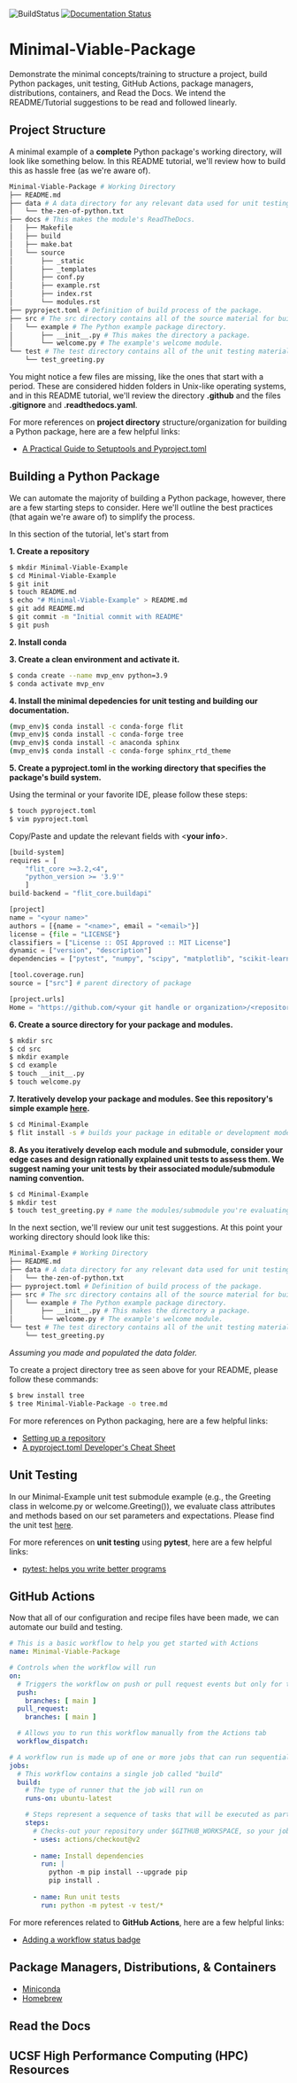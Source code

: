 ![BuildStatus](https://github.com/bmi203-2023/Minimal-Example/actions/workflows/main.yml/badge.svg?event=push)
[![Documentation Status](https://readthedocs.org/projects/minimal-example/badge/?version=latest)](https://minimal-example.readthedocs.io/en/latest/?badge=latest)

# Minimal-Viable-Package
Demonstrate the minimal concepts/training to structure a project, build Python packages, unit testing, GitHub Actions, package managers, distributions, containers, and Read the Docs. We intend the README/Tutorial suggestions to be read and followed linearly.

## Project Structure
A minimal example of a **complete** Python package's working directory, will look like something below. In this README tutorial, we'll review how to build this as hassle free (as we're aware of).

```bash
Minimal-Viable-Package # Working Directory
├── README.md
├── data # A data directory for any relevant data used for unit testing, training, etc.
│   └── the-zen-of-python.txt
├── docs # This makes the module's ReadTheDocs.
│   ├── Makefile
│   ├── build
│   ├── make.bat
│   └── source
│       ├── _static
│       ├── _templates
│       ├── conf.py
│       ├── example.rst
│       ├── index.rst
│       └── modules.rst
├── pyproject.toml # Definition of build process of the package.
├── src # The src directory contains all of the source material for building the project.
│   └── example # The Python example package directory.
│       ├── __init__.py # This makes the directory a package.
│       └── welcome.py # The example's welcome module.
└── test # The test directory contains all of the unit testing material.
    └── test_greeting.py
```

You might notice a few files are missing, like the ones that start with a period. These are considered hidden folders in Unix-like operating systems, and in this README tutorial, we'll review the directory **.github** and the files **.gitignore** and **.readthedocs.yaml**.

For more references on **project directory** structure/organization for building a Python package, here are a few helpful links:
* [A Practical Guide to Setuptools and Pyproject.toml](https://godatadriven.com/blog/a-practical-guide-to-setuptools-and-pyproject-toml/)

## Building a Python Package

We can automate the majority of building a Python package, however, there are a few starting steps to consider. Here we'll outline the best practices (that again we're aware of) to simplify the process.

In this section of the tutorial, let's start from

**1. Create a repository**

```bash
$ mkdir Minimal-Viable-Example
$ cd Minimal-Viable-Example
$ git init
$ touch README.md
$ echo "# Minimal-Viable-Example" > README.md
$ git add README.md
$ git commit -m "Initial commit with README"
$ git push
```
**2. Install conda**

**3. Create a clean environment and activate it.**

```bash
$ conda create --name mvp_env python=3.9
$ conda activate mvp_env
```

**4. Install the minimal depedencies for unit testing and building our documentation.**

```bash
(mvp_env)$ conda install -c conda-forge flit
(mvp_env)$ conda install -c conda-forge tree
(mvp_env)$ conda install -c anaconda sphinx
(mvp_env)$ conda install -c conda-forge sphinx_rtd_theme
```

**5. Create a pyproject.toml in the working directory that specifies the package's build system.**

Using the terminal or your favorite IDE, please follow these steps:

```bash
$ touch pyproject.toml
$ vim pyproject.toml 
```

Copy/Paste and update the relevant fields with <**your info**>.

```python
[build-system]
requires = [
	"flit_core >=3.2,<4",
	"python_version >= '3.9'"
	]
build-backend = "flit_core.buildapi"

[project]
name = "<your name>"
authors = [{name = "<name>", email = "<email>"}]
license = {file = "LICENSE"}
classifiers = ["License :: OSI Approved :: MIT License"]
dynamic = ["version", "description"]
dependencies = ["pytest", "numpy", "scipy", "matplotlib", "scikit-learn", "sphinx"]

[tool.coverage.run]
source = ["src"] # parent directory of package

[project.urls]
Home = "https://github.com/<your git handle or organization>/<repository name>"
```

**6. Create a source directory for your package and modules.**

```bash
$ mkdir src
$ cd src
$ mkdir example
$ cd example
$ touch __init__.py
$ touch welcome.py
```

**7. Iteratively develop your package and modules. See this repository's simple example [here](https://github.com/bmi203-2023/Minimal-Example/tree/master/src/example).**

```bash
$ cd Minimal-Example
$ flit install -s # builds your package in editable or development mode
```

**8. As you iteratively develop each module and submodule, consider your edge cases and design rationally explained unit tests to assess them. We suggest naming your unit tests by their associated module/submodule naming convention.**

```bash
$ cd Minimal-Example
$ mkdir test
$ touch test_greeting.py # name the modules/submodule you're evaluating
```
In the next section, we'll review our unit test suggestions. At this point your working directory should look like this:

```bash
Minimal-Example # Working Directory
├── README.md
├── data # A data directory for any relevant data used for unit testing, training, etc.
│   └── the-zen-of-python.txt
├── pyproject.toml # Definition of build process of the package.
├── src # The src directory contains all of the source material for building the project.
│   └── example # The Python example package directory.
│       ├── __init__.py # This makes the directory a package.
│       └── welcome.py # The example's welcome module.
└── test # The test directory contains all of the unit testing material.
    └── test_greeting.py
```
*Assuming you made and populated the data folder.*

To create a project directory tree as seen above for your README, please follow these commands:

```bash
$ brew install tree
$ tree Minimal-Viable-Package -o tree.md
```

For more references on Python packaging, here are a few helpful links:
* [Setting up a repository](https://www.atlassian.com/git/tutorials/setting-up-a-repository/git-init)
* [A pyproject.toml Developer's Cheat Sheet](https://betterprogramming.pub/a-pyproject-toml-developers-cheat-sheet-5782801fb3ed)

## Unit Testing
In our Minimal-Example unit test submodule example (e.g., the Greeting class in welcome.py or welcome.Greeting()), we evaluate class attributes and methods based on our set parameters and expectations. Please find the unit test [here](https://github.com/bmi203-2023/Minimal-Example/blob/master/test/test_greeting.py).

For more references on **unit testing** using **pytest**, here are a few helpful links:
* [pytest: helps you write better programs](https://docs.pytest.org/en/7.2.x/)

## GitHub Actions
Now that all of our configuration and recipe files have been made, we can automate our build and testing.

```yaml
# This is a basic workflow to help you get started with Actions
name: Minimal-Viable-Package

# Controls when the workflow will run
on:
  # Triggers the workflow on push or pull request events but only for the main branch
  push:
    branches: [ main ]
  pull_request:
    branches: [ main ]

  # Allows you to run this workflow manually from the Actions tab
  workflow_dispatch:

# A workflow run is made up of one or more jobs that can run sequentially or in parallel
jobs:
  # This workflow contains a single job called "build"
  build:
    # The type of runner that the job will run on
    runs-on: ubuntu-latest

    # Steps represent a sequence of tasks that will be executed as part of the job
    steps:
      # Checks-out your repository under $GITHUB_WORKSPACE, so your job can access it
      - uses: actions/checkout@v2
      
      - name: Install dependencies
        run: |
          python -m pip install --upgrade pip
          pip install .
      
      - name: Run unit tests
        run: python -m pytest -v test/*
```

For more references related to **GitHub Actions**, here are a few helpful links:
* [Adding a workflow status badge](https://docs.github.com/en/actions/monitoring-and-troubleshooting-workflows/adding-a-workflow-status-badge)

## Package Managers, Distributions, & Containers
* [Miniconda](https://docs.conda.io/en/latest/miniconda.html)
* [Homebrew](https://brew.sh/)

## Read the Docs

## UCSF High Performance Computing (HPC) Resources
